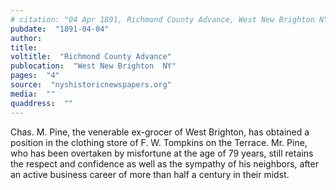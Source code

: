 ```yaml
---
# citation: "04 Apr 1891, Richmond County Advance, West New Brighton NY, p4, nyshistoricnewspapers.org."
pubdate:  "1891-04-04"
author: 
title: 
voltitle:  "Richmond County Advance"
publocation:  "West New Brighton  NY"
pages:  "4"
source:  "nyshistoricnewspapers.org"
media:  ""
quaddress:  ""
---
```

Chas. M. Pine, the venerable ex-grocer of West Brighton, has obtained a position in the clothing store of F. W. Tompkins on the Terrace. Mr. Pine, who has been overtaken by misfortune at the age of 79 years, still retains the respect and confidence as well as the sympathy of his neighbors, after an active business career of more than half a century in their midst.

